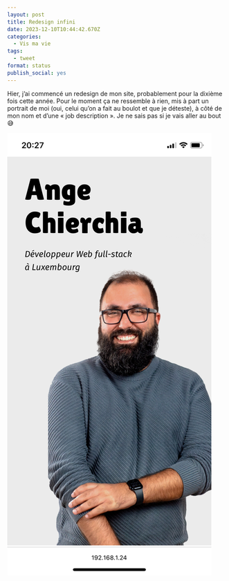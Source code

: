 ```yaml
---
layout: post
title: Redesign infini
date: 2023-12-10T10:44:42.670Z
categories:
  - Vis ma vie
tags:
  - tweet
format: status
publish_social: yes
---
```

Hier, j’ai commencé un redesign de mon site, probablement pour la dixième fois cette année. Pour le moment ça ne ressemble à rien, mis à part un portrait de moi (oui, celui qu’on a fait au boulot et que je déteste), à côté de mon nom et d’une « job description ». Je ne sais pas si je vais aller au bout 😅

![](/contents/uploads/img_5399.png)